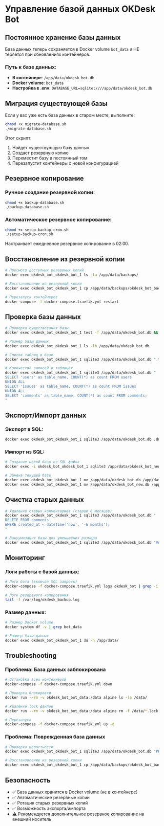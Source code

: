 # Управление базой данных OKDesk Bot

## Постоянное хранение базы данных

База данных теперь сохраняется в Docker volume `bot_data` и НЕ теряется при обновлениях контейнеров.

### Путь к базе данных:
- **В контейнере**: `/app/data/okdesk_bot.db`
- **Docker volume**: `bot_data`
- **Настройка в .env**: `DATABASE_URL=sqlite:////app/data/okdesk_bot.db`

## Миграция существующей базы

Если у вас уже есть база данных в старом месте, выполните:

```bash
chmod +x migrate-database.sh
./migrate-database.sh
```

Этот скрипт:
1. Найдет существующую базу данных
2. Создаст резервную копию
3. Переместит базу в постоянный том
4. Перезапустит контейнеры с новой конфигурацией

## Резервное копирование

### Ручное создание резервной копии:
```bash
chmod +x backup-database.sh
./backup-database.sh
```

### Автоматическое резервное копирование:
```bash
chmod +x setup-backup-cron.sh
./setup-backup-cron.sh
```

Настраивает ежедневное резервное копирование в 02:00.

## Восстановление из резервной копии

```bash
# Просмотр доступных резервных копий
docker exec okdesk_bot_okdesk_bot_1 ls -la /app/data/backups/

# Восстановление из резервной копии
docker exec okdesk_bot_okdesk_bot_1 cp /app/data/backups/okdesk_bot_backup_YYYYMMDD_HHMMSS.db /app/data/okdesk_bot.db

# Перезапуск контейнеров
docker-compose -f docker-compose.traefik.yml restart
```

## Проверка базы данных

```bash
# Проверка существования базы
docker exec okdesk_bot_okdesk_bot_1 test -f /app/data/okdesk_bot.db && echo "База существует" || echo "База не найдена"

# Размер базы данных
docker exec okdesk_bot_okdesk_bot_1 ls -lh /app/data/okdesk_bot.db

# Список таблиц в базе
docker exec okdesk_bot_okdesk_bot_1 sqlite3 /app/data/okdesk_bot.db ".tables"

# Количество записей в таблицах
docker exec okdesk_bot_okdesk_bot_1 sqlite3 /app/data/okdesk_bot.db "
SELECT 'users' as table_name, COUNT(*) as count FROM users
UNION ALL
SELECT 'issues' as table_name, COUNT(*) as count FROM issues  
UNION ALL
SELECT 'comments' as table_name, COUNT(*) as count FROM comments;
"
```

## Экспорт/Импорт данных

### Экспорт в SQL:
```bash
docker exec okdesk_bot_okdesk_bot_1 sqlite3 /app/data/okdesk_bot.db .dump > okdesk_bot_export.sql
```

### Импорт из SQL:
```bash
# Создание новой базы из SQL файла
docker exec -i okdesk_bot_okdesk_bot_1 sqlite3 /app/data/okdesk_bot_new.db < okdesk_bot_export.sql

# Замена текущей базы
docker exec okdesk_bot_okdesk_bot_1 mv /app/data/okdesk_bot.db /app/data/okdesk_bot.db.old
docker exec okdesk_bot_okdesk_bot_1 mv /app/data/okdesk_bot_new.db /app/data/okdesk_bot.db
```

## Очистка старых данных

```bash
# Удаление старых комментариев (старше 6 месяцев)
docker exec okdesk_bot_okdesk_bot_1 sqlite3 /app/data/okdesk_bot.db "
DELETE FROM comments 
WHERE created_at < datetime('now', '-6 months');
"

# Вакуумизация базы для уменьшения размера
docker exec okdesk_bot_okdesk_bot_1 sqlite3 /app/data/okdesk_bot.db "VACUUM;"
```

## Мониторинг

### Логи работы с базой данных:
```bash
# Логи бота (включая SQL запросы)
docker-compose -f docker-compose.traefik.yml logs okdesk_bot | grep -i "sql\|database"

# Логи резервного копирования
tail -f /var/log/okdesk_backup.log
```

### Размер данных:
```bash
# Размер Docker volume
docker system df -v | grep bot_data

# Размер базы данных
docker exec okdesk_bot_okdesk_bot_1 du -h /app/data/
```

## Troubleshooting

### Проблема: База данных заблокирована
```bash
# Остановка всех контейнеров
docker-compose -f docker-compose.traefik.yml down

# Проверка блокировки
docker run --rm -v okdesk_bot_bot_data:/data alpine ls -la /data/

# Удаление lock файлов
docker run --rm -v okdesk_bot_bot_data:/data alpine rm -f /data/*.lock

# Перезапуск
docker-compose -f docker-compose.traefik.yml up -d
```

### Проблема: Поврежденная база данных
```bash
# Проверка целостности
docker exec okdesk_bot_okdesk_bot_1 sqlite3 /app/data/okdesk_bot.db "PRAGMA integrity_check;"

# Восстановление из резервной копии
docker exec okdesk_bot_okdesk_bot_1 cp /app/data/backups/okdesk_bot_backup_LATEST.db /app/data/okdesk_bot.db
```

## Безопасность

- ✅ База данных хранится в Docker volume (не в контейнере)
- ✅ Автоматические резервные копии
- ✅ Ротация старых резервных копий
- ✅ Возможность экспорта/импорта
- ⚠️ Рекомендуется дополнительное резервное копирование на внешний носитель
